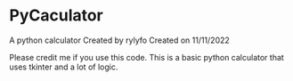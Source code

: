# PyCaculator
A python calculator
Created by rylyfo
Created on 11/11/2022

Please credit me if you use this code.
This is a basic python calculator that uses tkinter and a lot of logic.
